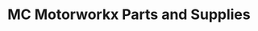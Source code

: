 ---
title: "MC Motorworkx Parts and Supplies"
url: /los-banos/mc-motorworkx-parts-and-supplies/
shop: Allgemein
---